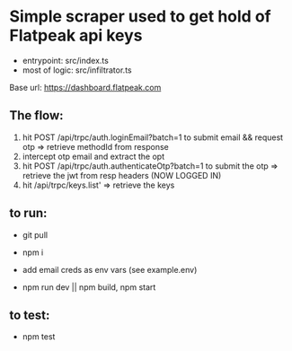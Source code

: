 # Simple scraper used to get hold of Flatpeak api keys

- entrypoint: src/index.ts
- most of logic: src/infiltrator.ts

Base url: https://dashboard.flatpeak.com

## The flow:
1. hit POST /api/trpc/auth.loginEmail?batch=1 to submit email && request otp
=> retrieve methodId from response
2. intercept otp email and extract the opt
3. hit POST /api/trpc/auth.authenticateOtp?batch=1 to submit the otp 
=> retrieve the jwt from resp headers
(NOW LOGGED IN)
4. hit /api/trpc/keys.list'
=> retrieve the keys


## to run:
- git pull 
- npm i

- add email creds as env vars (see example.env)

- npm run dev || npm build, npm start


## to test: 
- npm test

